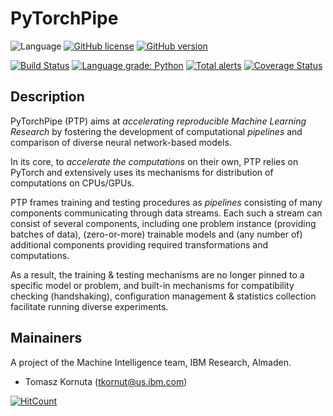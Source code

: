 # PyTorchPipe

![Language](https://img.shields.io/badge/language-Python-blue.svg)
[![GitHub license](https://img.shields.io/github/license/ibm/pytorchpipe.svg)](https://github.com/ibm/pytorchpipe/blob/develop/LICENSE)
[![GitHub version](https://badge.fury.io/gh/ibm%2Fpytorchpipe.svg)](https://badge.fury.io/gh/ibm%2Fpytorchpipe)


[![Build Status](https://travis-ci.com/ibm/pytorchpipe.svg?branch=develop)](https://travis-ci.com/ibm/pytorchpipe)
[![Language grade: Python](https://img.shields.io/lgtm/grade/python/g/ibm/pytorchpipe.svg?logo=lgtm&logoWidth=18)](https://lgtm.com/projects/g/ibm/pytorchpipe/context:python)
[![Total alerts](https://img.shields.io/lgtm/alerts/g/ibm/pytorchpipe.svg?logo=lgtm&logoWidth=18)](https://lgtm.com/projects/g/ibm/pytorchpipe/alerts/)
[![Coverage Status](https://coveralls.io/repos/github/ibm/pytorchpipe/badge.svg?branch=develop)](https://coveralls.io/github/ibm/pytorchpipe?branch=develop)


## Description

PyTorchPipe (PTP) aims at _accelerating reproducible Machine Learning Research_ by fostering the development of computational _pipelines_ and comparison of diverse neural network-based models. 

In its core, to _accelerate the computations_ on their own, PTP relies on PyTorch and extensively uses its mechanisms for distribution of computations on CPUs/GPUs.

PTP frames training and testing procedures as _pipelines_ consisting of many components communicating through data streams.
Each such a stream can consist of several components, including one problem instance (providing batches of data), (zero-or-more) trainable models and (any number of) additional components providing required transformations and computations.

As a result, the training & testing mechanisms are no longer pinned to a specific model or problem, and built-in mechanisms for compatibility checking (handshaking), configuration management & statistics collection facilitate running diverse experiments.

## Mainainers

A project of the Machine Intelligence team, IBM Research, Almaden.

* Tomasz Kornuta (tkornut@us.ibm.com)

[![HitCount](http://hits.dwyl.io/tkornut/tkornut/pytorchpipe.svg)](http://hits.dwyl.io/tkornut/tkornut/pytorchpipe)
